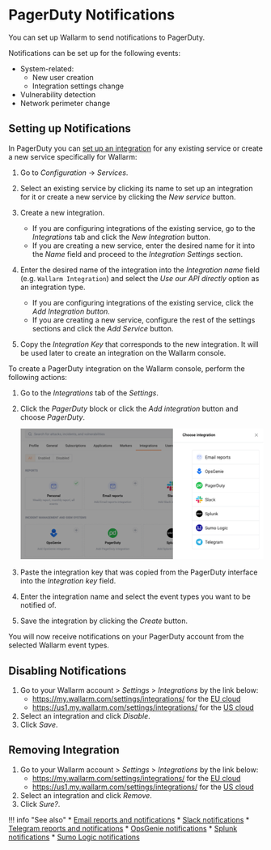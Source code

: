 [link-pagerduty-docs]: https://support.pagerduty.com/docs/services-and-integrations

#   PagerDuty Notifications

You can set up Wallarm to send notifications to PagerDuty.

Notifications can be set up for the following events:

*   System-related:
    *   New user creation
    *   Integration settings change
*   Vulnerability detection
*   Network perimeter change

##  Setting up Notifications

In PagerDuty you can [set up an integration][link-pagerduty-docs] for any existing service or create a new service specifically for Wallarm:

1. Go to *Configuration* → *Services*.

2. Select an existing service by clicking its name to set up an integration for it or create a new service by clicking the *New service* button.

3. Create a new integration.

    *   If you are configuring integrations of the existing service, go to the *Integrations* tab and click the *New Integration* button.
    *   If you are creating a new service, enter the desired name for it into the *Name* field and proceed to the *Integration Settings* section.
    
4. Enter the desired name of the integration into the *Integration name* field (e.g. `Wallarm Integration`) and select the *Use our API directly* option as an integration type.

    *   If you are configuring integrations of the existing service, click the *Add Integration button*.
    *   If you are creating a new service, configure the rest of the settings sections and click the *Add Service* button.
    
5. Copy the *Integration Key* that corresponds to the new integration. It will be used later to create an integration on the Wallarm console.

To create a PagerDuty integration on the Wallarm console, perform the following actions:

1. Go to the *Integrations* tab of the *Settings*.

2. Click the *PagerDuty* block or click the *Add integration* button and choose *PagerDuty*.

    ![!Adding integration via the button](../../../images/user-guides/settings/add-integration-button.png)

3. Paste the integration key that was copied from the PagerDuty interface into the *Integration key* field.

4. Enter the integration name and select the event types you want to be notified of.

5. Save the integration by clicking the *Create* button.

You will now receive notifications on your PagerDuty account from the selected Wallarm event types.

## Disabling Notifications

1. Go to your Wallarm account > *Settings* > *Integrations* by the link below:
    * https://my.wallarm.com/settings/integrations/ for the [EU cloud](../../../quickstart-en/how-wallarm-works/qs-intro-en.md#eu-cloud)
    * https://us1.my.wallarm.com/settings/integrations/ for the [US cloud](../../../quickstart-en/how-wallarm-works/qs-intro-en.md#us-cloud)
2. Select an integration and click *Disable*.
3. Click *Save*.

## Removing Integration

1. Go to your Wallarm account > *Settings* > *Integrations* by the link below:
    * https://my.wallarm.com/settings/integrations/ for the [EU cloud](../../../quickstart-en/how-wallarm-works/qs-intro-en.md#eu-cloud)
    * https://us1.my.wallarm.com/settings/integrations/ for the [US cloud](../../../quickstart-en/how-wallarm-works/qs-intro-en.md#us-cloud)
2. Select an integration and click *Remove*.
3. Click *Sure?*.

!!! info "See also"
    * [Email reports and notifications](email.md)
    * [Slack notifications](slack.md)
    * [Telegram reports and notifications](telegram.md)
    * [OpsGenie notifications](opsgenie.md)
    * [Splunk notifications](splunk.md)
    * [Sumo Logic notifications](sumologic.md)